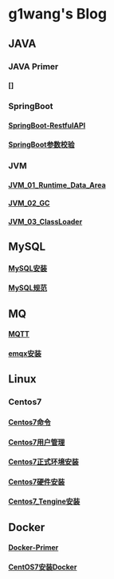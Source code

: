 # g1wang's Blog

## JAVA
### JAVA Primer
#### []
###  SpringBoot
#### [SpringBoot-RestfulAPI](./Blog/JAVA/SpringBoot/SpringBoot-RestfulAPI.md)
#### [SpringBoot参数校验](./Blog/JAVA/SpringBoot/SpringBoot参数校验.md)

### JVM
#### [JVM_01_Runtime_Data_Area](./Blog/JAVA/JVM/JVM_01_Runtime_Data_Area.md)
#### [JVM_02_GC](./Blog/JAVA/JVM/JVM_02_GC.md)
#### [JVM_03_ClassLoader](./Blog/JAVA/JVM/JVM_03_ClassLoader.md)

## MySQL
#### [MySQL安装](./Blog/MySQL/mysql安装.md)
#### [MySQL规范](./Blog/MySQL/mysql规范.md)

## MQ
#### [MQTT](./Blog/MQ/MQTT.md)
#### [emqx安装](./Blog/MQ/emqx安装.md)

## Linux
### Centos7
#### [Centos7命令](./Blog/Linux/Centos7/Centos7命令.md)
#### [Centos7用户管理](./Blog/Linux/Centos7/Centos7用户管理.md)
#### [Centos7正式环境安装](./Blog/Linux/Centos7/Centos7正式环境安装.md)
#### [Centos7硬件安装](./Blog/Linux/Centos7/Centos7硬件安装.md)
#### [Centos7_Tengine安装](./Blog/Linux/Centos7/Centos7_Tengine安装.md)

## Docker
#### [Docker-Primer](./Blog/Docker/Docker-Primer.md)
#### [CentOS7安装Docker](./Blog/Docker/CentOS7安装Docker.md)